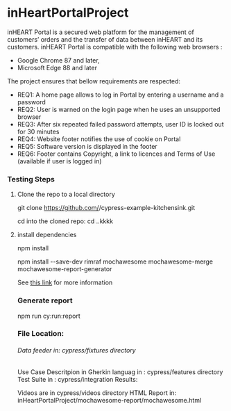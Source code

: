 # inHeartPortalProject
inHEART Portal is a secured web platform for the management of customers’ orders and the transfer of data between inHEART and its customers. 
inHEART Portal is compatible with the following web browsers : 
- Google Chrome 87 and later, 
- Microsoft Edge 88 and later

The project ensures that bellow requirements are respected:

- REQ1: A home page allows to log in Portal by entering a username and a password
- REQ2: User is warned on the login page when he uses an unsupported browser
- REQ3: After six repeated failed password attempts, user ID is locked out for 30 minutes
- REQ4: Website footer notifies the use of cookie on Portal
- REQ5: Software version is displayed in the footer
- REQ6: Footer contains Copyright, a link to licences and Terms of Use (available if user is logged in)

###  Testing Steps

1. Clone the repo to a local directory

   git clone https://github.com/<your-username>/cypress-example-kitchensink.git

   cd into the cloned repo: cd ..kkkk

2. install dependencies

   npm install

   npm install --save-dev  rimraf mochawesome mochawesome-merge mochawesome-report-generator

   See [this link](https://docs.cypress.io/guides/tooling/reporters#Examples) for more information
   
   
   ### Generate report
   npm run cy:run:report
   
   ### File Location:
   
   ###### Data feeder in: cypress/fixtures directory

   Use Case Descritpion in Gherkin languag in : cypress/features directory
   Test Suite in : cypress/integration
   Results:
   
   Videos are in cypress/videos directory
   HTML Report in: inHeartPortalProject/mochawesome-report/mochawesome.html 